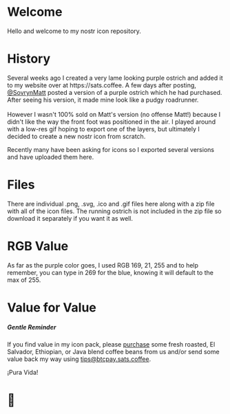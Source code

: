 <h1>Welcome</h1>
Hello and welcome to my nostr icon repository.

<h1>History</h1>
Several weeks ago I created a very lame looking purple ostrich and added it to my website over at https://sats.coffee. A few days after posting, <a href="https://snort.social/p/npub1fl7pr0azlpgk469u034lsgn46dvwguz9g339p03dpetp9cs5pq5qxzeknp" target="_blank">@SovrynMatt</a> posted a version of a purple ostrich which he had purchased. After seeing his version, it made mine look like a pudgy roadrunner. 
<br><br>
However I wasn't 100% sold on Matt's version (no offense Matt!) because I didn't like the way the front foot was positioned in the air. I played around with a low-res gif hoping to export one of the layers, but ultimately I decided to create a new nostr icon from scratch.

Recently many have been asking for icons so I exported several versions and have uploaded them here. 

<h1>Files</h1>
There are individual .png, .svg, .ico and .gif files here along with a zip file with all of the icon files. The running ostrich is not included in the zip file so download it separately if you want it as well.

<h1>RGB Value</h1>
As far as the purple color goes, I used RGB 169, 21, 255 and to help remember, you can type in 269 for the blue, knowing it will default to the max of 255.

<h1>Value for Value</h1><h5><i>Gentle Reminder</i></h5>
If you find value in my icon pack, please <a href="https://sats.coffee/our-beans" target="blank"> purchase</a> some fresh roasted, El Salvador, Ethiopian, or Java blend coffee beans from us and/or send some value back my way using <a href="lnurl1dp68gurn8ghj7cn5vdcxz7fwwdshguewvdhkven9v5hjuam9d3kz66mwdamkutmvde6hymrs9a6xjurnqwmgxn" target="blank">tips@btcpay.sats.coffee</a>.

¡Pura Vida!

<h1>🤙</h1>
